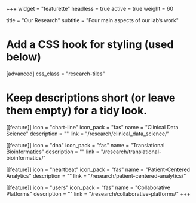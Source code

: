 +++
widget = "featurette"
headless = true
active = true
weight = 60

title = "Our Research"
subtitle = "Four main aspects of our lab’s work"

# Add a CSS hook for styling (used below)
[advanced]
  css_class = "research-tiles"

# Keep descriptions short (or leave them empty) for a tidy look.
[[feature]]
  icon = "chart-line"
  icon_pack = "fas"
  name = "Clinical Data Science"
  description = ""
  link = "/research/clinical_data_science/"

[[feature]]
  icon = "dna"
  icon_pack = "fas"
  name = "Translational Bioinformatics"
  description = ""
  link = "/research/translational-bioinformatics/"

[[feature]]
  icon = "heartbeat"
  icon_pack = "fas"
  name = "Patient-Centered Analytics"
  description = ""
  link = "/research/patient-centered-analytics/"

[[feature]]
  icon = "users"
  icon_pack = "fas"
  name = "Collaborative Platforms"
  description = ""
  link = "/research/collaborative-platforms/"
+++
